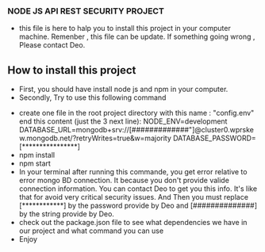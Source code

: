 ### NODE JS API REST SECURITY PROJECT

- this file is here to halp you to install this project in your computer machine. Remenber , this file can be update. If something going wrong , Please contact Deo.

## How to install this project

- First, you should have install node js and npm in your computer.
- Secondly,
  Try to use this following command

* create one file in the root project directory with this name : "config.env" end this content (just the 3 next line):
  NODE_ENV=development
  DATABASE_URL=mongodb+srv://[#############"]@cluster0.wprskew.mongodb.net/?retryWrites=true&w=majority
  DATABASE_PASSWORD=[****************]
* npm install
* npm start
* In your terminal after running this commande, you get error relative to error mongo BD connection. It because you don't provide valide connection information. You can contact Deo to get you this info. It's like that for avoid very critical security issues. And Then you must replace [************] by the password provide by Deo and [##############] by the string provide by Deo.
* check out the package.json file to see what dependencies we have in our project and what command you can use
* Enjoy

